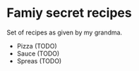 # Famiy secret recipes

Set of recipes as given by my grandma.

* Pizza (TODO)
* Sauce (TODO)
* Spreas (TODO)
